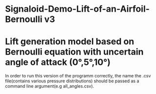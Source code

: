 # Signaloid-Demo-Lift-of-an-Airfoil-Bernoulli v3

# Lift generation model based on Bernoulli equation with uncertain angle of attack (0°,5°,10°)
  In order to run this version of the programm correctly, the name the .csv file(contains various pressure distributions) should be passed as a command line argument(e.g all_angles.csv).
